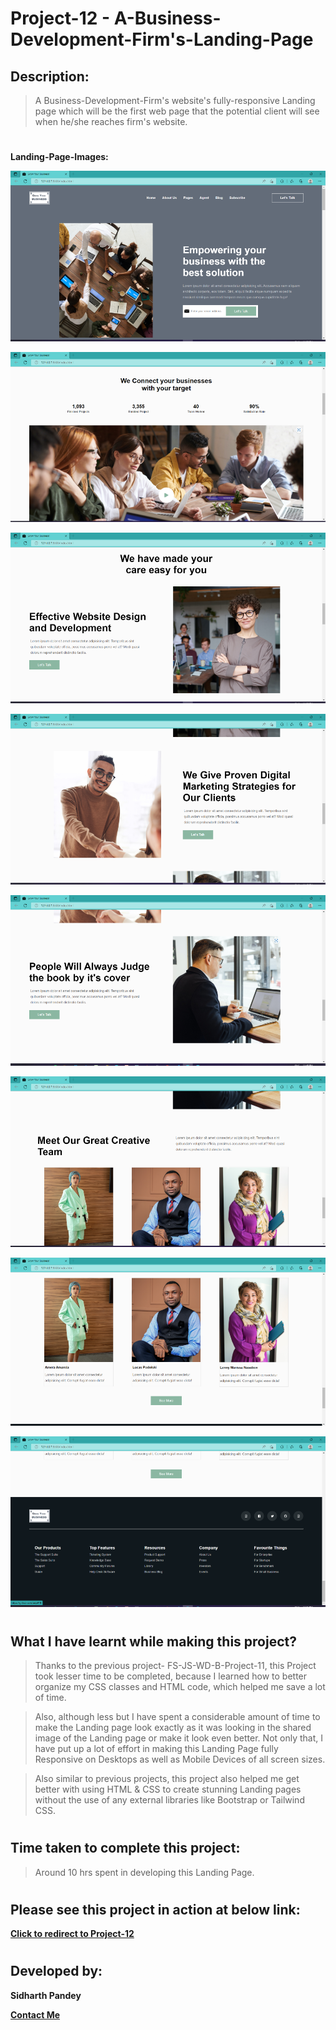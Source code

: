 # Project-12 - A-Business-Development-Firm's-Landing-Page


## Description:

> A Business-Development-Firm's website's fully-responsive Landing page which will be the first web page that the potential client will see when he/she reaches firm's website.

# 

**Landing-Page-Images:**


![Landing-Page-Image-01](./screenshots/Landing-Page-12.01.png)


![Landing-Page-Image-02](./screenshots/Landing-Page-12.02.png)


![Landing-Page-Image-03](./screenshots/Landing-Page-12.03.png)


![Landing-Page-Image-04](./screenshots/Landing-Page-12.04.png)


![Landing-Page-Image-05](./screenshots/Landing-Page-12.05.png)


![Landing-Page-Image-06](./screenshots/Landing-Page-12.06.png)


![Landing-Page-Image-07](./screenshots/Landing-Page-12.07.png)


![Landing-Page-Image-08](./screenshots/Landing-Page-12.08.png)


#

## What I have learnt while making this project?

> Thanks to the previous project- FS-JS-WD-B-Project-11, this Project took lesser time to be completed, because I learned how to better organize my CSS classes and HTML code, which helped me save a lot of time.

> Also, although less but I have spent a considerable amount of time to make the Landing page look exactly as it was looking in the shared image of the Landing page or make it look even better. Not only that, I have put up a lot of effort in making this Landing Page fully Responsive on Desktops as well as Mobile Devices of all screen sizes.

> Also similar to previous projects, this project also helped me get better with using HTML & CSS to create stunning Landing pages without the use of any external libraries like Bootstrap or Tailwind CSS.

#

## Time taken to complete this project:
> Around 10 hrs spent in developing this Landing Page.

#

## Please see this project in action at below link:

**[Click to redirect to Project-12](https://p12-grow-your-business.netlify.app/)**

#

## Developed by:

**Sidharth Pandey**

**[Contact Me](mailto:sidp0008@gmail.com)**

#